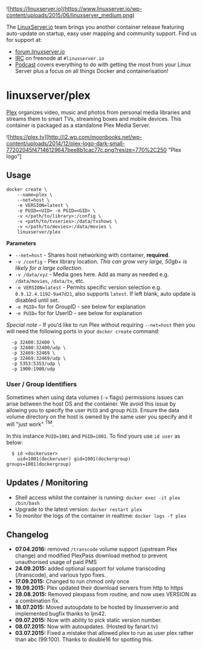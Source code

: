 ![https://linuxserver.io](https://www.linuxserver.io/wp-content/uploads/2015/06/linuxserver_medium.png)

The [LinuxServer.io](https://linuxserver.io) team brings you another container release featuring auto-update on startup, easy user mapping and community support. Find us for support at:
* [forum.linuxserver.io](https://forum.linuxserver.io)
* [IRC](https://www.linuxserver.io/index.php/irc/) on freenode at `#linuxserver.io`
* [Podcast](https://www.linuxserver.io/index.php/category/podcast/) covers everything to do with getting the most from your Linux Server plus a focus on all things Docker and containerisation!

# linuxserver/plex

[Plex](https://plex.tv/) organizes video, music and photos from personal media libraries and streams them to smart TVs, streaming boxes and mobile devices. This container is packaged as a standalone Plex Media Server.

![https://plex.tv][http://i2.wp.com/moonbooks.net/wp-content/uploads/2014/12/plex-logo-dark-small-77202045f47146129647bee8b1cac77c.png?resize=770%2C250 "Plex logo"]

## Usage

```
docker create \
	--name=plex \
	--net=host \
	-e VERSION=latest \
	-e PUID=<UID> -e PGID=<GID> \
	-v </path/to/library>:/config \
	-v <path/to/tvseries>:/data/tvshows \
	-v </path/to/movies>:/data/movies \
	linuxserver/plex
```

**Parameters**

* `--net=host` - Shares host networking with container, **required**.
* `-v /config` - Plex library location. *This can grow very large, 50gb+ is likely for a large collection.*
* `-v /data/xyz` - Media goes here. Add as many as needed e.g. `/data/movies`, `/data/tv`, etc.
* `-e VERSION=latest` - Permits specific version selection e.g. `0.9.12.4.1192-9a47d21`, also supports `latest`. If left blank, auto update is disabled until set.
* `-e PGID=` for for GroupID - see below for explanation
* `-e PUID=` for for UserID - see below for explanation

*Special note* - If you'd like to run Plex without requiring `--net=host` then you will need the following ports in your `docker create` command:

```
  -p 32400:32400 \
  -p 32400:32400/udp \
  -p 32469:32469 \
  -p 32469:32469/udp \
  -p 5353:5353/udp \
  -p 1900:1900/udp
```

### User / Group Identifiers

Sometimes when using data volumes (`-v` flags) permissions issues can arise between the host OS and the container. We avoid this issue by allowing you to specify the user `PUID` and group `PGID`. Ensure the data volume directory on the host is owned by the same user you specify and it will "just work" <sup>TM</sup>.

In this instance `PUID=1001` and `PGID=1001`. To find yours use `id user` as below:

```
  $ id <dockeruser>
    uid=1001(dockeruser) gid=1001(dockergroup) groups=1001(dockergroup)
```

## Updates / Monitoring

* Shell access whilst the container is running: `docker exec -it plex /bin/bash`
* Upgrade to the latest version: `docker restart plex`
* To monitor the logs of the container in realtime: `docker logs -f plex`

## Changelog

+ **07.04.2016:** removed `/transcode` volume support (upstream Plex change) and modified PlexPass download method to prevent unauthorised usage of paid PMS
+ **24.09.2015:** added optional support for volume transcoding (/transcode), and various typo fixes.
+ **17.09.2015:** Changed to run chmod only once
+ **19.09.2015:** Plex updated their download servers from http to https
+ **28.08.2015:** Removed plexpass from routine, and now uses VERSION as a combination fix.
+ **18.07.2015:** Moved autoupdate to be hosted by linuxserver.io and implemented bugfix thanks to ljm42.
+ **09.07.2015:** Now with ability to pick static version number.
+ **08.07.2015:** Now with autoupdates. (Hosted by fanart.tv)
+ **03.07.2015:** Fixed a mistake that allowed plex to run as user plex rather than abc (99:100). Thanks to double16 for spotting this.
